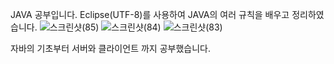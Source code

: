JAVA 공부입니다.
Eclipse(UTF-8)를 사용하여 JAVA의 여러 규칙을 배우고 정리하였습니다. 
![스크린샷(85)](https://github.com/user-attachments/assets/81c06ebf-1c4f-45cc-a2f2-ec49ff53e093)
![스크린샷(84)](https://github.com/user-attachments/assets/26399044-285c-4095-a7f2-367a7ef1fe9d)
![스크린샷(83)](https://github.com/user-attachments/assets/3ce414f6-1f68-4d80-8deb-0f5646c2abe9)

자바의 기초부터 서버와 클라이언트 까지 공부했습니다.
